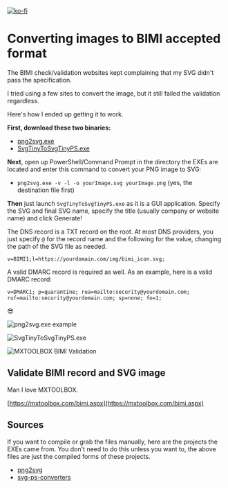 [![ko-fi](https://ko-fi.com/img/githubbutton_sm.svg)](https://ko-fi.com/asheroto)
# Converting images to BIMI accepted format

The BIMI check/validation websites kept complaining that my SVG didn't pass the specification.

I tried using a few sites to convert the image, but it still failed the validation regardless.

Here's how I ended up getting it to work.

**First, download these two binaries:**
- [png2svg.exe](https://github.com/asheroto/bimi-svg-conversion/releases/latest/download/png2svg.exe)
- [SvgTinyToSvgTinyPS.exe](https://github.com/asheroto/bimi-svg-conversion/releases/latest/download/SvgTinyToSvgTinyPS.exe)

**Next**, open up PowerShell/Command Prompt in the directory the EXEs are located and enter this command to convert your PNG image to SVG:
- `png2svg.exe -v -l -o yourImage.svg yourImage.png` (yes, the destination file first)

**Then** just launch `SvgTinyToSvgTinyPS.exe` as it is a GUI application. Specify the SVG and final SVG name, specify the title (usually company or website name) and click Generate!

The DNS record is a TXT record on the root. At most DNS providers, you just specify `@` for the record name and the following for the value, changing the path of the SVG file as needed.

`v=BIMI1;l=https://yourdomain.com/img/bimi_icon.svg;`

A valid DMARC record is required as well. As an example, here is a valid DMARC record:

`v=DMARC1; p=quarantine; rua=mailto:security@yourdomain.com; ruf=mailto:security@yourdomain.com; sp=none; fo=1;`

😎

![png2svg.exe example](https://i.imgur.com/vpXjTFw.png)

![SvgTinyToSvgTinyPS.exe](https://i.imgur.com/RdYcsWA.png)

![MXTOOLBOX BIMI Validation](https://i.imgur.com/SXxnRnU.png)

## Validate BIMI record and SVG image

Man I love MXTOOLBOX.

[https://mxtoolbox.com/bimi.aspx](https://mxtoolbox.com/bimi.aspx)

## Sources

If you want to compile or grab the files manually, here are the projects the EXEs came from. You don't need to do this unless you want to, the above files are just the compiled forms of these projects.
- [png2svg](https://github.com/xyproto/png2svg)
- [svg-ps-converters](https://github.com/authindicators/svg-ps-converters/)